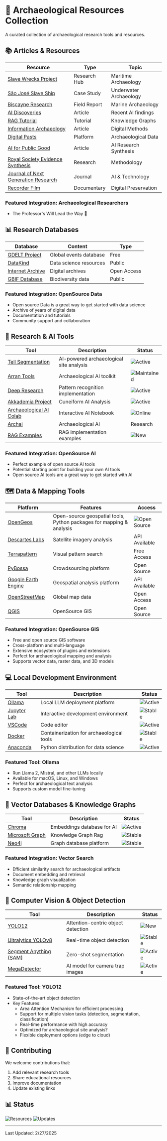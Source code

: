 # 🏺 Archaeological Resources Collection

A curated collection of archaeological research tools and resources.

## 📚 Articles & Resources

| Resource | Type | Topic |
|----------|------|-------|
| [Slave Wrecks Project](https://slavewrecksproject.org/blog-hub/) | Research Hub | Maritime Archaeology |
| [São José Slave Ship](https://slavewrecksproject.org/blog-hub/from-no-return-the-journey-of-the-slave-ship-sao-jose) | Case Study | Underwater Archaeology |
| [Biscayne Research](https://slavewrecksproject.org/blog-hub/reflections-on-a-summer-in-biscayne) | Field Report | Marine Archaeology |
| [AI Discoveries](https://swisscognitive.ch/2024/10/31/5-archaeological-discoveries-made-by-ai/) | Article | Recent AI findings |
| [RAG Tutorial](https://www.datacamp.com/tutorial/knowledge-graph-rag) | Tutorial | Knowledge Graphs |
| [Information Archaeology](https://medium.com/design-bootcamp/information-archaelogy-3af68231138f) | Article | Digital Methods |
| [Digital Pasts](https://digitalpasts.github.io) | Platform | Archaeological Data |
| [AI for Public Good](https://www.jrf.org.uk/ai-for-public-good/better-results-for-less-money-ai-and-synthesising-knowledge) | Article | AI Research Synthesis |
| [Royal Society Evidence Synthesis](https://royalsociety.org/news-resources/projects/evidence-synthesis/) | Research | Methodology |
| [Journal of Next Generation Research](https://jngr5.com/index.php/journal-of-next-generation-resea/AIECT) | Journal | AI & Technology |
| [Recorder Film](https://recorderfilm.com) | Documentary | Digital Preservation |

### Featured Integration: Archaeological Researchers
- The Professor's Will Lead the Way 💼 


## 📊 Research Databases

| Database | Content | Type |
|----------|---------|------|
| [GDELT Project](https://www.gdeltproject.org/data.html) | Global events database | Free |
| [DataKind](https://www.datakind.org) | Data science resources | Public |
| [Internet Archive](https://archive.org) | Digital archives | Open Access |
| [GBIF Database](https://www.gbif.org/species/search) | Biodiversity data | Public |

### Featured Integration: OpenSource Data
- Open source Data is a great way to get started with data science
- Archive of years of digital data
- Documentation and tutorials
- Community support and collaboration

## 🔬 Research & AI Tools

| Tool | Description | Status |
|------|-------------|---------|
| [Tell Segmentation](https://github.com/mister-magpie/tell_segmentation) | AI-powered archaeological site analysis | ![Active](https://img.shields.io/badge/Status-Active-green) |
| [Arran Tools](https://github.com/ickramer/Arran) | Archaeological AI toolkit | ![Maintained](https://img.shields.io/badge/Status-Maintained-blue) |
| [Deep Research](https://github.com/dzhng/deep-research/tree/main) | Pattern recognition implementation | ![Active](https://img.shields.io/badge/Status-Active-green) |
| [Akkademia Project](https://github.com/gaigutherz/Akkademia?tab=readme-ov-file) | Cuneiform AI Analysis | ![Active](https://img.shields.io/badge/Status-Active-green) |
| [Archaeological AI Colab](https://colab.research.google.com/drive/1nO0Am-B_X2N1UIxQ0c5UJh_xa_fjUioY?usp=sharing) | Interactive AI Notebook | ![Online](https://img.shields.io/badge/Status-Online-blue) |
| [Archai](https://www.archai.io/about) | Archaeological AI | Research |
| [RAG Examples](https://github.com/MalikpMorgan/AnalyzingRagSystems) | RAG implementation examples | ![New](https://img.shields.io/badge/Status-New-brightgreen) |

### Featured Integration: OpenSource AI
- Perfect example of open source AI tools
- Potential starting point for building your own AI tools
- Open source AI tools are a great way to get started with AI


## 🗺️ Data & Mapping Tools

| Platform | Features | Access |
|----------|----------|---------|
| [OpenGeos](https://github.com/opengeos) | Open-source geospatial tools, Python packages for mapping & analysis | ![Open Source](https://img.shields.io/badge/Open%20Source-Yes-brightgreen) |
| [Descartes Labs](https://descarteslabs.com) | Satellite imagery analysis | API Available |
| [Terrapattern](https://terrapattern.com) | Visual pattern search | Free Access |
| [PyBossa](https://pybossa.com) | Crowdsourcing platform | Open Source |
| [Google Earth Engine](https://earthengine.google.com) | Geospatial analysis platform | API Available |
| [OpenStreetMap](https://www.openstreetmap.org) | Global map data | Open Access |
| [QGIS](https://qgis.org) | OpenSource GIS | Open Source |

### Featured Integration: OpenSource GIS
- Free and open source GIS software
- Cross-platform and multi-language
- Extensive ecosystem of plugins and extensions
- Perfect for archaeological mapping and analysis
- Supports vector data, raster data, and 3D models

## 💻 Local Development Environment

| Tool | Description | Status |
|------|-------------|---------|
| [Ollama](https://ollama.com) | Local LLM deployment platform | ![Active](https://img.shields.io/badge/Status-Active-green) |
| [Jupyter Lab](https://jupyter.org/) | Interactive development environment | ![Stable](https://img.shields.io/badge/Status-Stable-blue) |
| [VSCode](https://code.visualstudio.com/) | Code editor  | ![Active](https://img.shields.io/badge/Status-Active-green) |
| [Docker](https://www.docker.com/) | Containerization for archaeological tools | ![Stable](https://img.shields.io/badge/Status-Stable-blue) |
| [Anaconda](https://www.anaconda.com/) | Python distribution for data science | ![Active](https://img.shields.io/badge/Status-Active-green) |

### Featured Tool: Ollama
- Run Llama 2, Mistral, and other LLMs locally
- Available for macOS, Linux, and Windows
- Perfect for archaeological text analysis
- Supports custom model fine-tuning

## 🔄 Vector Databases & Knowledge Graphs

| Tool | Description | Status |
|------|-------------|---------|
| [Chroma](https://www.trychroma.com/) | Embeddings database for AI | ![Active](https://img.shields.io/badge/Status-Active-green) |
| [Microsoft Graph](https://microsoft.github.io/graphrag/) | Knowledge Graph Rag | ![Stable](https://img.shields.io/badge/Status-Stable-blue) |
| [Neo4j](https://neo4j.com/) | Graph database platform | ![Stable](https://img.shields.io/badge/Status-Stable-blue) |

### Featured Integration: Vector Search
- Efficient similarity search for archaeological artifacts
- Document embedding and retrieval
- Knowledge graph visualization
- Semantic relationship mapping

## 🎯 Computer Vision & Object Detection

| Tool | Description | Status |
|------|-------------|---------|
| [YOLO12](https://docs.ultralytics.com/models/yolo12/) | Attention-centric object detection | ![New](https://img.shields.io/badge/Status-New-brightgreen) |
| [Ultralytics YOLOv8](https://docs.ultralytics.com/models/yolov8/) | Real-time object detection | ![Stable](https://img.shields.io/badge/Status-Stable-blue) |
| [Segment Anything (SAM)](https://segment-anything.com/) | Zero-shot segmentation | ![Active](https://img.shields.io/badge/Status-Active-green) |
| [MegaDetector](https://github.com/agentmorris/MegaDetector) | AI model for camera trap images | ![Active](https://img.shields.io/badge/Status-Active-green) |


### Featured Tool: YOLO12
- State-of-the-art object detection 
- Key Features:
  - Area Attention Mechanism for efficient processing
  - Support for multiple vision tasks (detection, segmentation, classification)
  - Real-time performance with high accuracy
  - Optimized for archaeological site analysis?
  - Flexible deployment options (edge to cloud)

## 🤝 Contributing

We welcome contributions that:
1. Add relevant research tools
2. Share educational resources
3. Improve documentation
4. Update existing links

## 📊 Status

![Resources](https://img.shields.io/badge/Resources-Active-green)
![Updates](https://img.shields.io/badge/Updates-Weekly-blue)

---
Last Updated: 2/27/2025
